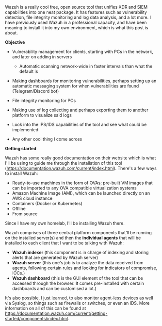 Wazuh is a really cool free, open source tool that unifies XDR and SIEM capabilities into one neat package. It has features such as vulnerability detection, file integrity monitoring and log data analysis, and a lot more. I have previously used Wazuh in a professional capacity, and have been meaning to install it into my own environment, which is what this post is about.

**Objective**

- Vulnerability management for clients, starting with PCs in the network, and later on adding in servers
  - Automatic scanning network-wide in faster intervals than what the default is

- Making dashboards for monitoring vulnerabilities, perhaps setting up an automatic messaging system for when vulnerabilities are found (Telegram/Discord bot)
- File integrity monitoring for PCs
- Making use of log collecting and perhaps exporting them to another platform to visualize said logs
- Look into the IPS/IDS capabilities of the tool and see what could be implemented
- Any other cool thing I come across

**Getting started**

Wazuh has some really good documentation on their website which is what I'll be using to guide me through the installation of this tool (https://documentation.wazuh.com/current/index.html). There's a few ways to install Wazuh:

- Ready-to-use machines in the form of OVAs; pre-built VM images that can be imported to any OVA compatible virtualization systems
- Amazon Machine Image (AMI), which can be launched directly on an AWS cloud instance
- Containers (Docker or Kubernetes)
- Offline
- From source 

Since I have my own homelab, I'll be installing Wazuh there. 

Wazuh comprises of three central platform components that'll be running on the installed server(s) and then the **individual agents** that will be installed to each client that I want to be talking with Wazuh:

- **Wazuh indexer** (this component is in charge of indexing and storing alerts that are generated by Wazuh server)
- **Wazuh server** (this one's job is to analyze the data received from agents, following certain rules and looking for indicators of compromise, IOCs.)
- **Wazuh dashboard** (this is the GUI element of the tool that can be accessed through the browser. It comes pre-installed with certain dashboards and can be customised a lot.)

It's also possible, I just learned, to also monitor agent-less devices as well via Syslog, so things such as firewalls or switches, or even an IDS. More information on all of this can be found at https://documentation.wazuh.com/current/getting-started/components/index.html. 




